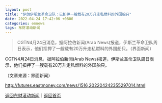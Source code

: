 ```yaml
---
layout: post
title: "伊朗伊斯兰革命卫队：已扣押一艘载有20万升走私燃料的外国船只"
date: 2022-04-24 17:42:06 +0800
categories: emnews
tags: 东财滚动新闻
---
```

> CGTN4月24日消息，据阿拉伯新闻(Arab News)报道，伊斯兰革命卫队周日表示，他们扣押了一艘载有20万升走私燃料的外国船只。（界面新闻）

<p>CGTN4月24日消息，据阿拉伯新闻(Arab News)报道，伊斯兰革命卫队周日表示，他们扣押了一艘载有20万升走私燃料的外国船只。</p><p class="em_media">（文章来源：界面新闻）</p>

<http://futures.eastmoney.com/news/1516,202204242355297014.html>

[返回东财滚动新闻](//finews.withounder.com/emnews/)｜[返回首页](//finews.withounder.com/)
